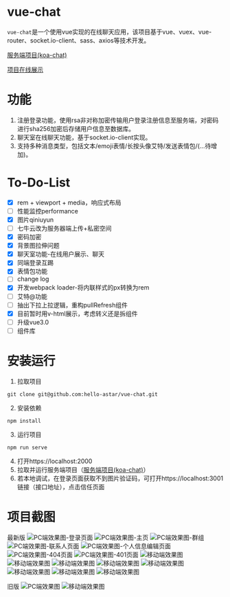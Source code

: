 # vue-chat
`vue-chat`是一个使用vue实现的在线聊天应用，该项目基于vue、vuex、vue-router、socket.io-client、sass、axios等技术开发。

[服务端项目(koa-chat)](https://github.com/hello-astar/koa-chat)

[项目在线展示](https://hello-astar.asia/chat/main)

# 功能
1. 注册登录功能，使用rsa非对称加密传输用户登录注册信息至服务端，对密码进行sha256加密后存储用户信息至数据库。
2. 聊天室在线聊天功能，基于socket.io-client实现。
3. 支持多种消息类型，包括文本/emoji表情/长按头像艾特/发送表情包/(...待增加)。

# To-Do-List
- [x] rem + viewport + media，响应式布局
- [ ] 性能监控performance
- [x] 图片qiniuyun
- [ ] 七牛云改为服务器端上传+私密空间
- [x] 密码加密
- [x] 背景图拉伸问题
- [x] 聊天室功能-在线用户展示、聊天
- [x] 同端登录互踢
- [x] 表情包功能
- [ ] change log
- [x] 开发webpack loader-将内联样式的px转换为rem
- [ ] 艾特@功能
- [ ] 抽出下拉上拉逻辑，重构pullRefresh组件
- [x] 目前暂时用v-html展示，考虑转义还是拆组件
- [ ] 升级vue3.0
- [ ] 组件库

# 安装运行
1. 拉取项目
```
git clone git@github.com:hello-astar/vue-chat.git
```
2. 安装依赖
```
npm install
```
3. 运行项目
```
npm run serve
```
4. 打开https://localhost:2000
5. 拉取并运行服务端项目（[服务端项目(koa-chat)](https://github.com/hello-astar/koa-chat)）
6. 若本地调试，在登录页面获取不到图片验证码，可打开https://localhost:3001链接（接口地址），点击信任页面
# 项目截图
最新版
![PC端效果图-登录页面](/doc/screenshots/pc-login.png)
![PC端效果图-主页](/doc/screenshots/pc-main.png)
![PC端效果图-群组](/doc/screenshots/pc-group.png)
![PC端效果图-联系人页面](/doc/screenshots/pc-contact.png)
![PC端效果图-个人信息编辑页面](/doc/screenshots/pc-me.png)
![PC端效果图-404页面](/doc/screenshots/pc-404.png)
![PC端效果图-401页面](/doc/screenshots/pc-401.png)
![移动端效果图](/doc/screenshots/mobile-login.png)
![移动端效果图](/doc/screenshots/mobile-main.png)
![移动端效果图](/doc/screenshots/mobile-main2.png)
![移动端效果图](/doc/screenshots/mobile-group.png)
![移动端效果图](/doc/screenshots/mobile-contact.png)
![移动端效果图](/doc/screenshots/mobile-me.png)
![移动端效果图](/doc/screenshots/mobile-404.png)
![移动端效果图](/doc/screenshots/mobile-401.png)

旧版
![PC端效果图](/doc/screenshots/pc.png)
![移动端效果图](/doc/screenshots/mobile.png)